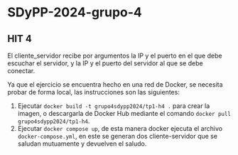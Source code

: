 # SDyPP-2024-grupo-4
## HIT 4

El cliente_servidor recibe por argumentos la IP y el puerto en el que debe escuchar el servidor, y la IP y el puerto del servidor al que se debe conectar.

Ya que el ejercicio se encuentra hecho en una red de Docker, se necesita probar de forma local, las instrucciones son las siguientes:

1. Ejecutar ```docker build -t grupo4sdypp2024/tp1-h4 .``` para crear la imagen, o descargarla de Docker Hub mediante el comando ```docker pull grupo4sdypp2024/tp1-h4```.
2. Ejecutar ```docker compose up```, de esta manera docker ejecuta el archivo ```docker-compose.yml```, en este se generan dos cliente-servidor que se saludan mutuamente y devuelven el saludo.